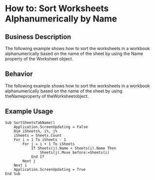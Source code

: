 # How to: Sort Worksheets Alphanumerically by Name

## Business Description
The following example shows how to sort the worksheets in a workbook alphanumerically based on the name of the sheet by using the Name property of the Worksheet object.

## Behavior
The following example shows how to sort the worksheets in a workbook alphanumerically based on the name of the sheet by using theNameproperty of theWorksheetobject.

## Example Usage
```vba
Sub SortSheetsTabName()
    Application.ScreenUpdating = False
    Dim iSheets%, i%, j%
    iSheets = Sheets.Count
    For i = 1 To iSheets - 1
        For j = i + 1 To iSheets
            If Sheets(j).Name < Sheets(i).Name Then
                Sheets(j).Move before:=Sheets(i)
            End If
        Next j
    Next i
    Application.ScreenUpdating = True
End Sub
```